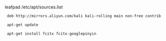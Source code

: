  leafpad /etc/apt/sources.list
 ``` bash
  deb http://mirrors.aliyun.com/kali kali-rolling main non-free contrib
 ```
 
 ``` bash
  apt-get update
 ```
 
 ``` bash
  apt-get install fcitx fcitx-googlepinyin
 ```
